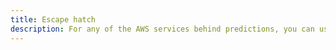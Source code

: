 ```yaml
---
title: Escape hatch
description: For any of the AWS services behind predictions, you can use the SDK object to get access to any methods we are not calling on your behalf by using an escape hatch.
---
```


<inline-fragment platform="ios" src="~/lib/predictions/fragments/ios/escapehatch.md"></inline-fragment>
<inline-fragment platform="android" src="~/lib/predictions/fragments/android/escapehatch.md"></inline-fragment>
